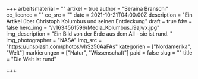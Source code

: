 +++
arbeitsmaterial = ""
artikel = true
author = "Seraina Branschi"
cc_licence = ""
cc_src = ""
date = 2021-10-21T04:00:00Z
description = "Ein Artikel über Christoph Kolumbus und seinen Entdeckung"
draft = true
fdw = false
hero_img = "/v1634561596/Media_Kolumbus_i9ajwx.jpg"
img_description = "Ein Bild von der Erde aus dem All - sie ist rund. "
img_photographer = "NASA"
img_src = "https://unsplash.com/photos/vhSz50AaFAs"
kategorien = ["Nordamerika", "Welt"]
markierungen = ["Natur", "Wissenschaft"]
paid = false
slug = ""
title = "Die Welt ist rund"

+++

